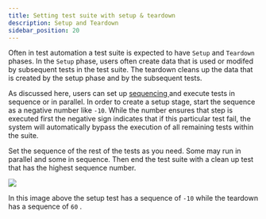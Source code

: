 ```yaml
---
title: Setting test suite with setup & teardown
description: Setup and Teardown
sidebar_position: 20
---
```

Often in test automation a test suite is expected to have `Setup` and `Teardown` phases. In the `Setup` phase, users often create data that is used or modifed by subsequent tests in the test suite. The teardown cleans up the data that is created by the setup phase and by the subsequent tests.&#x20;

As discussed here, users can set up <a href="https://docs.relicx.ai/test-suite#NCB8g" target="_blank">sequencing </a> and execute tests in sequence or in parallel. In order to create a setup stage, start the sequence as a negative number like `-10`. While the number ensures that step is executed first the negative sign indicates that if this particular test fail, the system will automatically bypass the execution of all remaining tests within the suite.&#x20;

Set the sequence of the rest of the tests as you need. Some may run in parallel and some in sequence. Then end the test suite with a clean up test that has the highest sequence number.&#x20;



![](https://archbee-image-uploads.s3.amazonaws.com/TK24Pi0IzdXKBLm-pUBmm/pSq0QSXr96LThLObHiOjX_image.png)

In this image above the setup test has a sequence of `-10` while the teardown has a sequence of `60` .&#x20;

